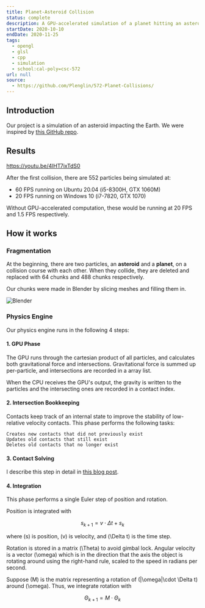 ```yaml
---
title: Planet-Asteroid Collision
status: complete
description: A GPU-accelerated simulation of a planet hitting an asteroid
startDate: 2020-10-10
endDate: 2020-11-25
tags:
  - opengl
  - glsl
  - cpp
  - simulation
  - school:cal-poly=csc-572
url: null
source:
  - https://github.com/Plenglin/572-Planet-Collisions/
---
```


## Introduction

Our project is a simulation of an asteroid impacting the Earth. We were inspired by [this GitHub repo](https://github.com/mikkel92/Planet-asteroid-interaction).

## Results

https://youtu.be/4lHT7ixTdS0

After the first collision, there are 552 particles being simulated at:

- 60 FPS running on Ubuntu 20.04 (i5-8300H, GTX 1060M)
- 20 FPS running on Windows 10 (i7-7820, GTX 1070)

Without GPU-accelerated computation, these would be running at 20 FPS and 1.5 FPS respectively.

## How it works

### Fragmentation

At the beginning, there are two particles, an **asteroid** and a **planet**, on a collision course with each other. When they collide, they are deleted and replaced with 64 chunks and 488 chunks respectively.

Our chunks were made in Blender by slicing meshes and filling them in.

![Blender](https://i.imgur.com/OtPyYSc.png)

### Physics Engine

Our physics engine runs in the following 4 steps:

#### 1. GPU Phase

The GPU runs through the cartesian product of all particles, and calculates both gravitational force and intersections. Gravitational force is summed up per-particle, and intersections are recorded in a array list.

When the CPU receives the GPU's output, the gravity is written to the particles and the intersecting ones are recorded in a contact index.

#### 2. Intersection Bookkeeping

Contacts keep track of an internal state to improve the stability of low-relative velocity contacts. This phase performs the following tasks:

    Creates new contacts that did not previously exist
    Updates old contacts that still exist
    Deletes old contacts that no longer exist

#### 3. Contact Solving

I describe this step in detail in [this blog post](https://astrid.tech/blog/2020-11-22-n-body-collision/).

#### 4. Integration

This phase performs a single Euler step of position and rotation.

Position is integrated with

$$s_{k+1} = v \cdot \Delta t + s_k$$

where \(s\) is position, \(v\) is velocity, and \(\Delta t\) is the time step.

Rotation is stored in a matrix \(\Theta\) to avoid gimbal lock. Angular velocity is a vector \(\omega\) which is in the direction that the axis the object is rotating around using the right-hand rule, scaled to the speed in radians per second.

Suppose \(M\) is the matrix representing a rotation of \(|\omega|\cdot \Delta t\) around \(\omega\). Thus, we integrate rotation with

$$\Theta_{k+1} = M \cdot \Theta_k$$

